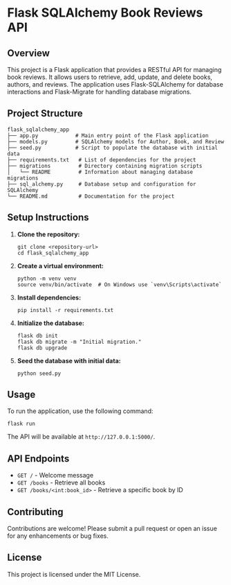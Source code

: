 # Flask SQLAlchemy Book Reviews API

## Overview
This project is a Flask application that provides a RESTful API for managing book reviews. It allows users to retrieve, add, update, and delete books, authors, and reviews. The application uses Flask-SQLAlchemy for database interactions and Flask-Migrate for handling database migrations.

## Project Structure
```
flask_sqlalchemy_app
├── app.py            # Main entry point of the Flask application
├── models.py         # SQLAlchemy models for Author, Book, and Review
├── seed.py           # Script to populate the database with initial data
├── requirements.txt   # List of dependencies for the project
├── migrations         # Directory containing migration scripts
│   └── README         # Information about managing database migrations
├── sql_alchemy.py     # Database setup and configuration for SQLAlchemy
└── README.md          # Documentation for the project
```

## Setup Instructions

1. **Clone the repository:**
   ```
   git clone <repository-url>
   cd flask_sqlalchemy_app
   ```

2. **Create a virtual environment:**
   ```
   python -m venv venv
   source venv/bin/activate  # On Windows use `venv\Scripts\activate`
   ```

3. **Install dependencies:**
   ```
   pip install -r requirements.txt
   ```

4. **Initialize the database:**
   ```
   flask db init
   flask db migrate -m "Initial migration."
   flask db upgrade
   ```

5. **Seed the database with initial data:**
   ```
   python seed.py
   ```

## Usage
To run the application, use the following command:
```
flask run
```
The API will be available at `http://127.0.0.1:5000/`.

## API Endpoints
- `GET /` - Welcome message
- `GET /books` - Retrieve all books
- `GET /books/<int:book_id>` - Retrieve a specific book by ID

## Contributing
Contributions are welcome! Please submit a pull request or open an issue for any enhancements or bug fixes.

## License
This project is licensed under the MIT License.